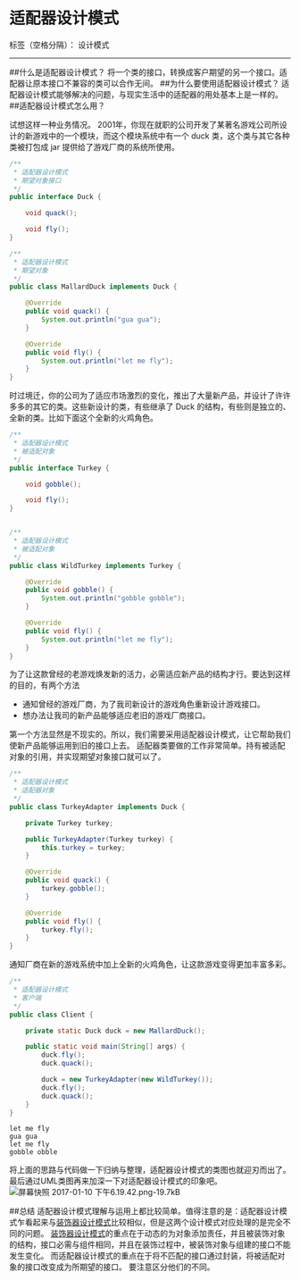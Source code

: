 # 适配器设计模式

标签（空格分隔）： 设计模式

---

##什么是适配器设计模式？
将一个类的接口，转换成客户期望的另一个接口。适配器让原本接口不兼容的类可以合作无间。
##为什么要使用适配器设计模式？
适配器设计模式能够解决的问题，与现实生活中的适配器的用处基本上是一样的。
##适配器设计模式怎么用？

试想这样一种业务情况。
2001年，你现在就职的公司开发了某著名游戏公司所设计的新游戏中的一个模块，而这个模块系统中有一个 duck 类，这个类与其它各种类被打包成 jar 提供给了游戏厂商的系统所使用。
```java
/**
 * 适配器设计模式
 * 期望对象接口
 */
public interface Duck {

    void quack();

    void fly();
}

/**
 * 适配器设计模式
 * 期望对象
 */
public class MallardDuck implements Duck {

    @Override
    public void quack() {
        System.out.println("gua gua");
    }

    @Override
    public void fly() {
        System.out.println("let me fly");
    }
}


```
时过境迁，你的公司为了适应市场激烈的变化，推出了大量新产品，并设计了许许多多的其它的类。这些新设计的类，有些继承了 Duck 的结构，有些则是独立的、全新的类。比如下面这个全新的火鸡角色。
```java
/**
 * 适配器设计模式
 * 被适配对象
 */
public interface Turkey {

    void gobble();

    void fly();
}


/**
 * 适配器设计模式
 * 被适配对象
 */
public class WildTurkey implements Turkey {

    @Override
    public void gobble() {
        System.out.println("gobble gobble");
    }

    @Override
    public void fly() {
        System.out.println("let me fly");
    }
}

```
为了让这款曾经的老游戏焕发新的活力，必需适应新产品的结构才行。要达到这样的目的，有两个方法

 - 通知曾经的游戏厂商，为了我司新设计的游戏角色重新设计游戏接口。
 - 想办法让我司的新产品能够适应老旧的游戏厂商接口。

第一个方法显然是不现实的。所以，我们需要采用适配器设计模式，让它帮助我们使新产品能够运用到旧的接口上去。
适配器类要做的工作非常简单。持有被适配对象的引用，并实现期望对象接口就可以了。

```java
/**
 * 适配器设计模式
 * 适配器对象
 */
public class TurkeyAdapter implements Duck {

    private Turkey turkey;

    public TurkeyAdapter(Turkey turkey) {
        this.turkey = turkey;
    }

    @Override
    public void quack() {
        turkey.gobble();
    }

    @Override
    public void fly() {
        turkey.fly();
    }
}
```
通知厂商在新的游戏系统中加上全新的火鸡角色，让这款游戏变得更加丰富多彩。
```java
/**
 * 适配器设计模式
 * 客户端
 */
public class Client {

    private static Duck duck = new MallardDuck();

    public static void main(String[] args) {
        duck.fly();
        duck.quack();

        duck = new TurkeyAdapter(new WildTurkey());
        duck.fly();
        duck.quack();
    }
}

```

```
let me fly
gua gua
let me fly
gobble obble
```
将上面的思路与代码做一下归纳与整理，适配器设计模式的类图也就迎刃而出了。
最后通过UML类图再来加深一下对适配器设计模式的印象吧。
![屏幕快照 2017-01-10 下午6.19.42.png-19.7kB][1]


##总结
适配器设计模式理解与运用上都比较简单。值得注意的是：适配器设计模式乍看起来与[装饰器设计模式](https://www.zybuluo.com/mikumikulch/note/578864)比较相似，但是这两个设计模式对应处理的是完全不同的问题。
[装饰器设计模式](https://www.zybuluo.com/mikumikulch/note/578864)的重点在于动态的为对象添加责任，并且被装饰对象的结构，接口必需与组件相同，并且在装饰过程中，被装饰对象与组建的接口不能发生变化。
而适配器设计模式的重点在于将不匹配的接口通过封装，将被适配对象的接口改变成为所期望的接口。
要注意区分他们的不同。


 


  [1]: http://static.zybuluo.com/mikumikulch/p3u4nb8cck49jkz92go8v62a/%E5%B1%8F%E5%B9%95%E5%BF%AB%E7%85%A7%202017-01-10%20%E4%B8%8B%E5%8D%886.19.42.png